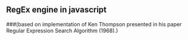 ## RegEx engine in javascript 
###(based on implementation of Ken Thompson presented in his paper Regular Expression Search Algorithm (1968).)

